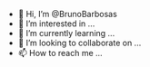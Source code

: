 - 👋 Hi, I’m @BrunoBarbosas
- 👀 I’m interested in ...
- 🌱 I’m currently learning ...
- 💞️ I’m looking to collaborate on ...
- 📫 How to reach me ...

<!---
BrunoBarbosas/BrunoBarbosas is a ✨ special ✨ repository because its `README.md` (this file) appears on your GitHub profile.
You can click the Preview link to take a look at your changes.
--->
